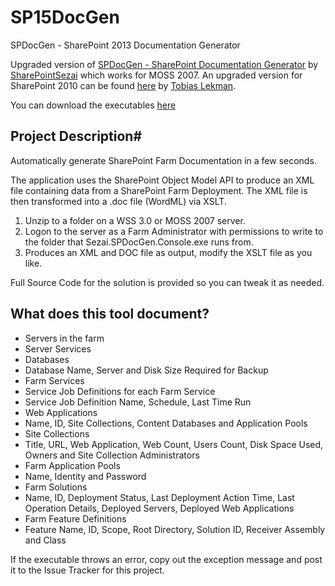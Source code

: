 SP15DocGen
==========

SPDocGen - SharePoint 2013 Documentation Generator

Upgraded version of [SPDocGen - SharePoint Documentation Generator](https://spdocgen.codeplex.com/) by [SharePointSezai](https://www.codeplex.com/site/users/view/SharePointSezai) which works for MOSS 2007.
An upgraded version for SharePoint 2010 can be found [here](https://lekman.codeplex.com/releases/view/55953) by [Tobias Lekman](https://www.codeplex.com/site/users/view/Lekman).

You can download the executables [here](https://github.com/siaf/SP15DocGen/tree/master/binary)

## Project Description#
Automatically generate SharePoint Farm Documentation in a few seconds.

The application uses the SharePoint Object Model API to produce an XML file containing data from a SharePoint Farm Deployment. The XML file is then transformed into a .doc file (WordML) via XSLT. 

1. Unzip to a folder on a WSS 3.0 or MOSS 2007 server.
2. Logon to the server as a Farm Administrator with permissions to write to the folder that Sezai.SPDocGen.Console.exe runs from.
3. Produces an XML and DOC file as output, modify the XSLT file as you like.

Full Source Code for the solution is provided so you can tweak it as needed.


## What does this tool document?
* Servers in the farm
* Server Services
* Databases
* Database Name, Server and Disk Size Required for Backup
* Farm Services
* Service Job Definitions for each Farm Service
* Service Job Definition Name, Schedule, Last Time Run
* Web Applications
* Name, ID, Site Collections, Content Databases and Application Pools
* Site Collections
* Title, URL, Web Application, Web Count, Users Count, Disk Space Used, Owners and Site Collection Administrators
* Farm Application Pools
* Name, Identity and Password
* Farm Solutions
* Name, ID, Deployment Status, Last Deployment Action Time, Last Operation Details, Deployed Servers, Deployed Web Applications
* Farm Feature Definitions
* Feature Name, ID, Scope, Root Directory, Solution ID, Receiver Assembly and Class


If the executable throws an error, copy out the exception message and post it to the Issue Tracker for this project.

